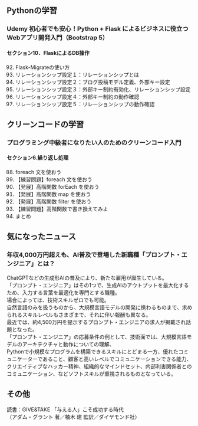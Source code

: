 ## Pythonの学習
### Udemy 初心者でも安心！Python + Flask によるビジネスに役立つWebアプリ開発入門（Bootstrap 5）
#### セクション10．FlaskによるDB操作
92. Flask-Migrateの使い方  
93. リレーションシップ設定１：リレーションシップとは  
94. リレーションシップ設定２：ブログ投稿モデル定義、外部キー設定  
95. リレーションシップ設定３：外部キー制約有効化、リレーションシップ設定  
96. リレーションシップ設定４：外部キー制約の動作確認  
97. リレーションシップ設定５：リレーションシップの動作確認  

## クリーンコードの学習
### プログラミング中級者になりたい人のためのクリーンコード入門
#### セクション6.繰り返し処理
88. foreach 文を使おう  
89. 【練習問題】foreach 文を使おう  
90. 【発展】高階関数 forEach を使おう  
91. 【発展】高階関数 map を使おう  
92. 【発展】高階関数 filter を使おう  
93. 【練習問題】高階関数で書き換えてみよ  
94. まとめ

## 気になったニュース
### 年収4,000万円超えも、AI普及で登場した新職種「プロンプト・エンジニア」とは？
ChatGPTなどの生成形AIの普及により、新たな雇用が誕生している。  
「プロンプト・エンジニア」はその1つで、生成AIのアウトプットを最大化するため、入力する言葉を最適化を専門とする職種。  
場合によっては、技術スキルゼロでも可能。  
自然言語のみを扱うものから、大規模言語モデルの開発に携わるものまで、求められるスキルレベルもさまざまで、それに伴い報酬も異なる。  
最近では、約4,500万円を提示するプロンプト・エンジニアの求人が掲載され話題となった。  
「プロンプト・エンジニア」の応募条件の例として、技術面では、大規模言語モデルのアーキテクチャと動作についての理解、  
Pythonで小規模なプログラムを構築できるスキルにとどまる一方、優れたコミュニケーターであること、顧客と高いレベルでコミュニケーションできる能力、  
クリエイティブなハッカー精神、組織的なマインドセット、内部利害関係者とのコミュニケーション、などソフトスキルが重視されるものとなっている。

## その他
読書：GIVE&TAKE 「与える人」こそ成功する時代  
（アダム・グラント 著／楠木 建 監訳／ダイヤモンド社）